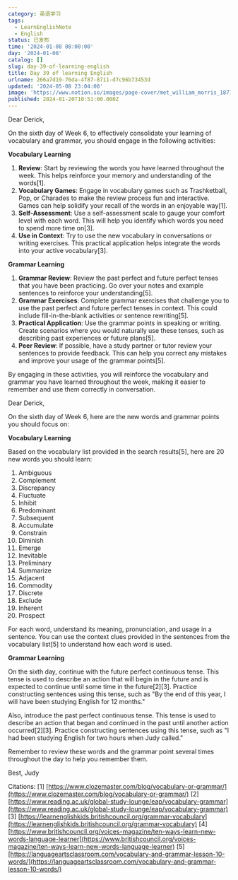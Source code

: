 ```yaml
---
category: 英语学习
tags:
  - LearnEnglishNote
  - English
status: 已发布
time: '2024-01-08 08:00:00'
day: '2024-01-08'
catalog: []
slug: day-39-of-learning-english
title: Day 39 of learning English
urlname: 266a7d19-76da-4f87-8711-d7c96b73453d
updated: '2024-05-08 23:04:00'
image: 'https://www.notion.so/images/page-cover/met_william_morris_1877_willow.jpg'
published: 2024-01-20T10:51:00.000Z
---
```


Dear Derick,


On the sixth day of Week 6, to effectively consolidate your learning of vocabulary and grammar, you should engage in the following activities:


**Vocabulary Learning**

1. **Review**: Start by reviewing the words you have learned throughout the week. This helps reinforce your memory and understanding of the words[1].
2. **Vocabulary Games**: Engage in vocabulary games such as Trashketball, Pop, or Charades to make the review process fun and interactive. Games can help solidify your recall of the words in an enjoyable way[1].
3. **Self-Assessment**: Use a self-assessment scale to gauge your comfort level with each word. This will help you identify which words you need to spend more time on[3].
4. **Use in Context**: Try to use the new vocabulary in conversations or writing exercises. This practical application helps integrate the words into your active vocabulary[3].

**Grammar Learning**

1. **Grammar Review**: Review the past perfect and future perfect tenses that you have been practicing. Go over your notes and example sentences to reinforce your understanding[5].
2. **Grammar Exercises**: Complete grammar exercises that challenge you to use the past perfect and future perfect tenses in context. This could include fill-in-the-blank activities or sentence rewriting[5].
3. **Practical Application**: Use the grammar points in speaking or writing. Create scenarios where you would naturally use these tenses, such as describing past experiences or future plans[5].
4. **Peer Review**: If possible, have a study partner or tutor review your sentences to provide feedback. This can help you correct any mistakes and improve your usage of the grammar points[5].

By engaging in these activities, you will reinforce the vocabulary and grammar you have learned throughout the week, making it easier to remember and use them correctly in conversation.


Dear Derick,


On the sixth day of Week 6, here are the new words and grammar points you should focus on:


**Vocabulary Learning**


Based on the vocabulary list provided in the search results[5], here are 20 new words you should learn:

1. Ambiguous
2. Complement
3. Discrepancy
4. Fluctuate
5. Inhibit
6. Predominant
7. Subsequent
8. Accumulate
9. Constrain
10. Diminish
11. Emerge
12. Inevitable
13. Preliminary
14. Summarize
15. Adjacent
16. Commodity
17. Discrete
18. Exclude
19. Inherent
20. Prospect

For each word, understand its meaning, pronunciation, and usage in a sentence. You can use the context clues provided in the sentences from the vocabulary list[5] to understand how each word is used.


**Grammar Learning**


On the sixth day, continue with the future perfect continuous tense. This tense is used to describe an action that will begin in the future and is expected to continue until some time in the future[2][3]. Practice constructing sentences using this tense, such as "By the end of this year, I will have been studying English for 12 months."


Also, introduce the past perfect continuous tense. This tense is used to describe an action that began and continued in the past until another action occurred[2][3]. Practice constructing sentences using this tense, such as "I had been studying English for two hours when Judy called."


Remember to review these words and the grammar point several times throughout the day to help you remember them.


Best,
Judy


Citations:
[1] [https://www.clozemaster.com/blog/vocabulary-or-grammar/](https://www.clozemaster.com/blog/vocabulary-or-grammar/)
[2] [https://www.reading.ac.uk/global-study-lounge/eap/vocabulary-grammar](https://www.reading.ac.uk/global-study-lounge/eap/vocabulary-grammar)
[3] [https://learnenglishkids.britishcouncil.org/grammar-vocabulary](https://learnenglishkids.britishcouncil.org/grammar-vocabulary)
[4] [https://www.britishcouncil.org/voices-magazine/ten-ways-learn-new-words-language-learner](https://www.britishcouncil.org/voices-magazine/ten-ways-learn-new-words-language-learner)
[5] [https://languageartsclassroom.com/vocabulary-and-grammar-lesson-10-words/](https://languageartsclassroom.com/vocabulary-and-grammar-lesson-10-words/)

